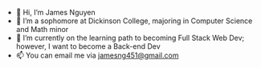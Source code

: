 - 👋 Hi, I’m James Nguyen
- 👀 I’m a sophomore at Dickinson College, majoring in Computer Science and Math minor
- 🌱 I’m currently on the learning path to becoming Full Stack Web Dev; however, I want to become a Back-end Dev
- 📫 You can email me via jamesng451@gmail.com

<!---
jamesng5/jamesng5 is a ✨ special ✨ repository because its `README.md` (this file) appears on your GitHub profile.
You can click the Preview link to take a look at your changes.
--->
